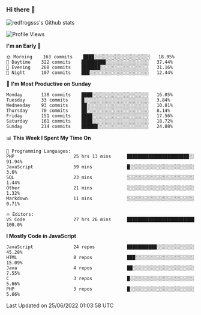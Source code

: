 ### Hi there 👋

<img src="https://github-readme-stats.vercel.app/api?username=redfrogsss&show_icons=true" alt="redfrogsss's Github stats"></img>

<!--START_SECTION:waka-->
![Profile Views](http://img.shields.io/badge/Profile%20Views-14-blue)

**I'm an Early 🐤** 

```text
🌞 Morning    163 commits    ████░░░░░░░░░░░░░░░░░░░░░   18.95% 
🌆 Daytime    322 commits    █████████░░░░░░░░░░░░░░░░   37.44% 
🌃 Evening    268 commits    ███████░░░░░░░░░░░░░░░░░░   31.16% 
🌙 Night      107 commits    ███░░░░░░░░░░░░░░░░░░░░░░   12.44%

```
📅 **I'm Most Productive on Sunday** 

```text
Monday       138 commits    ████░░░░░░░░░░░░░░░░░░░░░   16.05% 
Tuesday      33 commits     █░░░░░░░░░░░░░░░░░░░░░░░░   3.84% 
Wednesday    93 commits     ██░░░░░░░░░░░░░░░░░░░░░░░   10.81% 
Thursday     70 commits     ██░░░░░░░░░░░░░░░░░░░░░░░   8.14% 
Friday       151 commits    ████░░░░░░░░░░░░░░░░░░░░░   17.56% 
Saturday     161 commits    ████░░░░░░░░░░░░░░░░░░░░░   18.72% 
Sunday       214 commits    ██████░░░░░░░░░░░░░░░░░░░   24.88%

```


📊 **This Week I Spent My Time On** 

```text
💬 Programming Languages: 
PHP                      25 hrs 13 mins      ███████████████████████░░   91.94% 
JavaScript               59 mins             █░░░░░░░░░░░░░░░░░░░░░░░░   3.6% 
SQL                      23 mins             ░░░░░░░░░░░░░░░░░░░░░░░░░   1.44% 
Other                    21 mins             ░░░░░░░░░░░░░░░░░░░░░░░░░   1.32% 
Markdown                 11 mins             ░░░░░░░░░░░░░░░░░░░░░░░░░   0.71%

🔥 Editors: 
VS Code                  27 hrs 26 mins      █████████████████████████   100.0%

```

**I Mostly Code in JavaScript** 

```text
JavaScript               24 repos            ███████████░░░░░░░░░░░░░░   45.28% 
HTML                     8 repos             ███░░░░░░░░░░░░░░░░░░░░░░   15.09% 
Java                     4 repos             ██░░░░░░░░░░░░░░░░░░░░░░░   7.55% 
C                        3 repos             █░░░░░░░░░░░░░░░░░░░░░░░░   5.66% 
PHP                      3 repos             █░░░░░░░░░░░░░░░░░░░░░░░░   5.66%

```



 Last Updated on 25/06/2022 01:03:58 UTC
<!--END_SECTION:waka-->